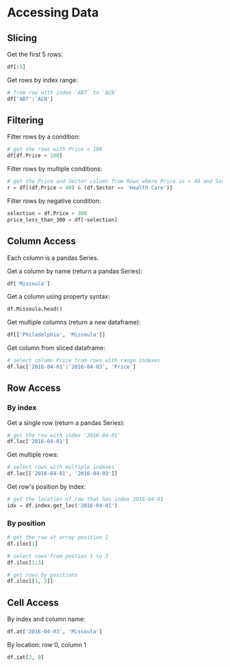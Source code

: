 # Accessing Data

## Slicing

Get the first 5 rows:
```py
df[:5]
```

Get rows by index range:
```py
# from row with index `ABT` to `ACN`
df['ABT':'ACN']
```


## Filtering

Filter rows by a condition:
```py
# get the rows with Price < 100
df[df.Price < 100]
```

Filter rows by multiple conditions:
```py
# get the Price and Sector column from Rows where Price is < 40 and Sector = Health Care
r = df[(df.Price < 40) & (df.Sector == 'Health Care')]
```

Filter rows by negative condition:
```py
selection = df.Price > 300
price_less_than_300 = df[~selection]
```


## Column Access

Each column is a pandas Series.

Get a column by name (return a pandas Series):
```py
df['Missoula']
```

Get a column using property syntax:
```py
df.Missoula.head()
```

Get multiple columns (return a new dataframe):
```py
df[['Philadelphia', 'Missoula']]
```

Get column from sliced dataframe:
```py
# select column Price from rows with range indexes
df.loc['2016-04-01':'2016-04-03', 'Price']
```

## Row Access

### By index

Get a single row (return a pandas Series):
```py
# get the row with index '2016-04-01'
df.loc['2016-04-01']
```

Get multiple rows:
```py
# select rows with multiple indexes
df.loc[['2016-04-01', '2016-04-03']]
```

Get row's position by index:
```py
# get the location of row that has index 2016-04-01
idx = df.index.get_loc('2016-04-01')
```

### By position

```py
# get the row at array position 1
df.iloc[1]

# select rows from postion 1 to 3
df.iloc[1:3]

# get rows by positions
df.iloc[[1, 2]]
```


## Cell Access

By index and column name:
```py
df.at['2016-04-03', 'Missoula']
```

By location: row 0, column 1
```py
df.iat[2, 0]
```